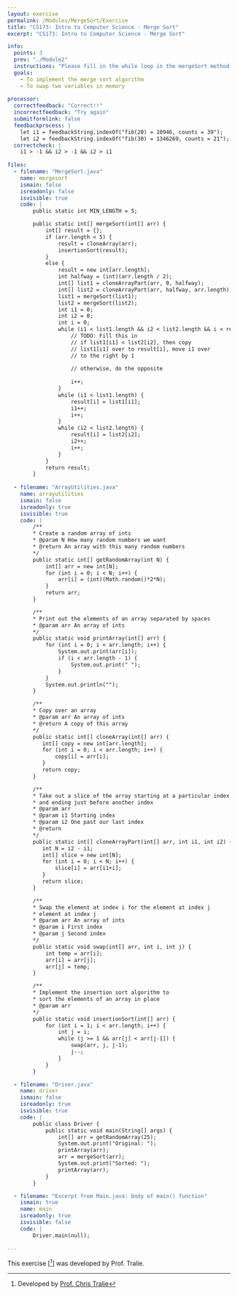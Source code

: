 ```yaml
---
layout: exercise
permalink: /Modules/MergeSort/Exercise
title: "CS173: Intro to Computer Science - Merge Sort"
excerpt: "CS173: Intro to Computer Science - Merge Sort"

info:
  points: 3
  prev: "./Module2"
  instructions: "Please fill in the while loop in the mergeSort method that performs the merging step.  Below is the majority of the code for merge sort, as well as some array utilities we wrote last lab. The main method fills in a random array, prints that array, calls the mergeSort method, and then prints the result. If you've done this properly, the resulting array will come back in sorted order. At this point, a survey will pop up. Please input your name, and also copy in the code that you wrote in the while loop."
  goals:
    - To implement the merge sort algorithm
    - To swap two variables in memory
    
processor:  
  correctfeedback: "Correct!!" 
  incorrectfeedback: "Try again"
  submitformlink: false
  feedbackprocess: | 
    let i1 = feedbackString.indexOf("fib(20) = 10946, counts = 39");
    let i2 = feedbackString.indexOf("fib(30) = 1346269, counts = 21"); 
  correctcheck: |
    i1 > -1 && i2 > -1 && i2 > i1
 
files:
  - filename: "MergeSort.java"
    name: mergesort
    ismain: false
    isreadonly: false
    isvisible: true
    code: |
        public static int MIN_LENGTH = 5;

        public static int[] mergeSort(int[] arr) {
            int[] result = {};
            if (arr.length < 5) {
                result = cloneArray(arr);
                insertionSort(result);
            }
            else {
                result = new int[arr.length];
                int halfway = (int)(arr.length / 2);
                int[] list1 = cloneArrayPart(arr, 0, halfway);
                int[] list2 = cloneArrayPart(arr, halfway, arr.length);
                list1 = mergeSort(list1);
                list2 = mergeSort(list2);
                int i1 = 0;
                int i2 = 0;
                int i = 0;
                while (i1 < list1.length && i2 < list2.length && i < result.length) {
                    // TODO: Fill this in
                    // if list1[i1] < list2[i2], then copy 
                    // list1[i1] over to result[i], move i1 over
                    // to the right by 1
                    
                    // otherwise, do the opposite
                    
                    i++;
                }
                while (i1 < list1.length) {
                    result[i] = list1[i1];
                    i1++;
                    i++;
                }
                while (i2 < list2.length) {
                    result[i] = list2[i2];
                    i2++;
                    i++;
                }
            }
            return result;
        }    
    
  - filename: "ArrayUtilities.java"
    name: arrayutilities
    ismain: false
    isreadonly: true
    isvisible: true
    code: |
        /**
        * Create a random array of ints
        * @param N How many random numbers we want
        * @return An array with this many random numbers
        */
        public static int[] getRandomArray(int N) {
            int[] arr = new int[N];
            for (int i = 0; i < N; i++) {
                arr[i] = (int)(Math.random()*2*N);
            }
            return arr;
        }

        /**
        * Print out the elements of an array separated by spaces
        * @param arr An array of ints
        */
        public static void printArray(int[] arr) {
            for (int i = 0; i < arr.length; i++) {
                System.out.print(arr[i]);
                if (i < arr.length - 1) {
                    System.out.print(" ");
                }
            }
            System.out.println("");
        }

        /**
        * Copy over an array
        * @param arr An array of ints
        * @return A copy of this array
        */
        public static int[] cloneArray(int[] arr) {
           int[] copy = new int[arr.length];
           for (int i = 0; i < arr.length; i++) {
               copy[i] = arr[i];
           }
           return copy;
        }

        /**
        * Take out a slice of the array starting at a particular index
        * and ending just before another index
        * @param arr
        * @param i1 Starting index
        * @param i2 One past our last index
        * @return 
        */
        public static int[] cloneArrayPart(int[] arr, int i1, int i2) {
           int N = i2 - i1;
           int[] slice = new int[N];
           for (int i = 0; i < N; i++) {
               slice[i] = arr[i1+i];
           }
           return slice;
        }

        /**
        * Swap the element at index i for the element at index j
        * element at index j
        * @param arr An array of ints
        * @param i First index
        * @param j Second index
        */
        public static void swap(int[] arr, int i, int j) {
            int temp = arr[i];
            arr[i] = arr[j];
            arr[j] = temp;
        }

        /**
        * Implement the insertion sort algorithm to
        * sort the elements of an array in place
        * @param arr 
        */
        public static void insertionSort(int[] arr) {
            for (int i = 1; i < arr.length; i++) {
                int j = i;
                while (j >= 1 && arr[j] < arr[j-1]) {
                    swap(arr, j, j-1);
                    j--;
                }
            }
        }

  - filename: "Driver.java"
    name: driver
    ismain: false
    isreadonly: true
    isvisible: true
    code: | 
        public class Driver {
            public static void main(String[] args) {
                int[] arr = getRandomArray(25);
                System.out.print("Original: ");
                printArray(arr);
                arr = mergeSort(arr);
                System.out.print("Sorted: ");
                printArray(arr);
            }
        }    

  - filename: "Excerpt from Main.java: body of main() function"
    ismain: true
    name: main
    isreadonly: true
    isvisible: false
    code: |
        Driver.main(null);
        
---
```


This exercise \[[^1]\] was developed by Prof. Tralie.

[^1]: Developed by [Prof. Chris Tralie](https://www.ursinus.edu/live/profiles/4502-christopher-j-tralie)